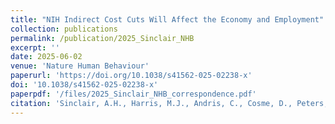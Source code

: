 ```yaml
---
title: "NIH Indirect Cost Cuts Will Affect the Economy and Employment"
collection: publications
permalink: /publication/2025_Sinclair_NHB
excerpt: ''
date: 2025-06-02
venue: 'Nature Human Behaviour'
paperurl: 'https://doi.org/10.1038/s41562-025-02238-x'
doi: '10.1038/s41562-025-02238-x'
paperpdf: '/files/2025_Sinclair_NHB_correspondence.pdf'
citation: 'Sinclair, A.H., Harris, M.J., Andris, C., Cosme, D., Peters, E., Fagerlin, A., Falk, E.B., & Weitz, J.S. NIH indirect cost cuts will affect the economy and employment, Nature Human Behaviour, (2025). https://doi.org/10.1038/s41562-025-02238-x'
---
```

